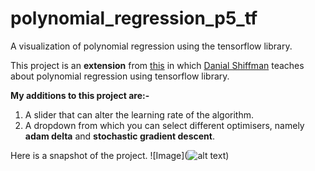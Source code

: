 # polynomial_regression_p5_tf
A visualization of polynomial regression using the tensorflow library.

This project is an **extension** from [this](https://www.youtube.com/watch?v=tIXDik5SGsI) in which [Danial Shiffman](https://shiffman.net/) teaches about polynomial regression using tensorflow library. 

**My additions to this project are:-**
1. A slider that can alter the learning rate of the algorithm.
2. A dropdown from which you can select different optimisers, namely **adam delta** and **stochastic gradient descent**.

Here is a snapshot of the project.
![Image](![alt text](https://raw.githubusercontent.com/username/projectname/branch/path/to/img.png))
